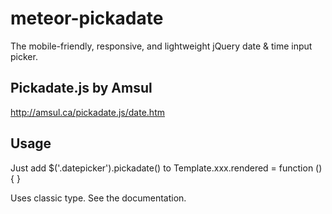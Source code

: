 meteor-pickadate
================

The mobile-friendly, responsive, and lightweight jQuery date &amp; time input picker.




Pickadate.js by Amsul
---------------------

http://amsul.ca/pickadate.js/date.htm


Usage
-----

Just add $('.datepicker').pickadate() to Template.xxx.rendered = function () { }

Uses classic type. See the documentation.
